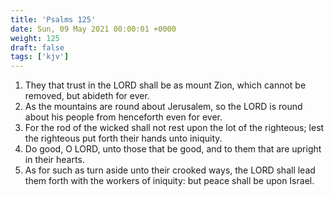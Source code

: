 ```yaml
---
title: 'Psalms 125'
date: Sun, 09 May 2021 00:00:01 +0000
weight: 125
draft: false
tags: ['kjv'] 
---
```


1. They that trust in the LORD shall be as mount Zion, which cannot be removed, but abideth for ever.
2. As the mountains are round about Jerusalem, so the LORD is round about his people from henceforth even for ever.
3. For the rod of the wicked shall not rest upon the lot of the righteous; lest the righteous put forth their hands unto iniquity.
4. Do good, O LORD, unto those that be good, and to them that are upright in their hearts.
5. As for such as turn aside unto their crooked ways, the LORD shall lead them forth with the workers of iniquity: but peace shall be upon Israel.
